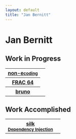 ```yaml
---
layout: default
title: "Jan Bernitt"
---
```


# Jan Bernitt

## Work in Progress
<table class="work">
<tr class="none" onclick="window.open('http://non-encoding.github.io/', '_self')">
	<th><a href="http://non-encoding.github.io/">non-e<small>coding</small></a></th>
	<td></td>
</tr>
<tr class="frac64" onclick="window.open('http://frac64.github.io/', '_self')">
	<th><a href="http://frac64.github.io/">FRAC&nbsp;64</a></th>
	<td></td>
</tr>
<tr class="bruno" onclick="window.open('http://www.bruno-lang.com/', '_self')">
	<th><a href="http://www.bruno-lang.com/">bruno</a></th>
	<td></td>
</tr>
</table>

## Work Accomplished
<table class="work" onclick="window.open('http://www.silkdi.com/', '_self')">
<tr class="silk">
	<th><a href="http://www.silkdi.com/">silk<br/><small>Dependency Injection</small></a></th>
	<td></td>
</tr>
</table>
